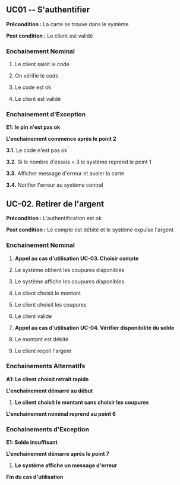 **UC01** -- S\'authentifier
---------------------------

**Précondition :** La carte se trouve dans le système

**Post condition :** Le client est validé

### Enchainement Nominal

1.  Le client saisit le code

2.  On vérifie le code

3.  Le code est ok

4.  Le client est validé

### 

### Enchainement d\'Exception

**E1: le pin n\'est pas ok**

**L\'enchainement commence après le point 2**

**3.1.** Le code n\'est pas ok

**3.2.** Si le nombre d\'essais \< 3 le système reprend le point 1

**3.3.** Afficher message d\'erreur et avaler la carte

**3.4.** Notifier l\'erreur au système central

UC-02. Retirer de l\'argent
---------------------------

**Précondition :** L\'authentification est ok

**Post condition :** Le compte est débité et le système expulse
l\'argent

### 

### Enchainement Nominal

1.  **Appel au cas d\'utilisation UC-03. Choisir compte**

2.  Le système obtient les coupures disponibles

3.  Le système affiche les coupures disponibles

4.  Le client choisit le montant

5.  Le client choisit les coupures

6.  Le client valide

7.  **Appel au cas d\'utilisation UC-04. Vérifier disponibilité du
    solde**

8.  Le montant est débité

9.  Le client reçoit l\'argent

### Enchainements Alternatifs

**A1: Le client choisit retrait rapide**

**L\'enchainement démarre au début**

1.  **Le client choisit le montant sans choisir les coupures**

**L\'enchainement nominal reprend au point 6**

### Enchainements d\'Exception

**E1: Solde insuffisant**

**L\'enchainement démarre après le point 7**

1.  **Le système affiche un message d\'erreur**

**Fin du cas d\'utilisation**

